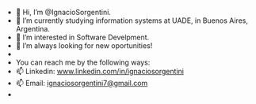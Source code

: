 - 👋 Hi, I’m @IgnacioSorgentini.
- 📖 I’m currently studying information systems at UADE, in Buenos Aires, Argentina.
- 🧠 I’m interested in Software Develpment.
- 👀 I’m always looking for new oportunities!
- 
- You can reach me by the following ways:
- 📫 Linkedin: www.linkedin.com/in/ignaciosorgentini
- 📫 Email: ignaciosorgentini7@gmail.com
- 

<!---
IgnacioSorgentini/IgnacioSorgentini is a ✨ special ✨ repository because its `README.md` (this file) appears on your GitHub profile.
You can click the Preview link to take a look at your changes.
--->
